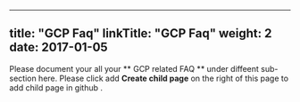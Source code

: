 
---
title: "GCP Faq"
linkTitle: "GCP Faq"
weight: 2
date: 2017-01-05
---


Please document your all your  ** GCP related FAQ ** under diffeent sub-section here. Please click add **Create child page** on the right of this page to add child page in github .


